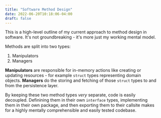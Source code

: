 ```yaml
---
title: "Software Method Design"
date: 2022-06-20T10:18:06-04:00
draft: false
---
```

This is a high-level outline of my current approach to method design in software. It's not groundbreaking - it's more just my working mental model.

Methods are split into two types:

1. Manipulators
2. Managers

**Manipulators** are responsible for in-memory actions like creating or updating resources - for example `struct` types representing domain objects. **Managers** do the storing and fetching of those `struct` types to and from the persistence layer.

By keeping these two method types _very_ separate, code is easily decoupled. Definining them in their own `interface` types, implementing them in their own package, and then exporting them to their callsite makes for a highly mentally comprehensible and easily tested codebase.
